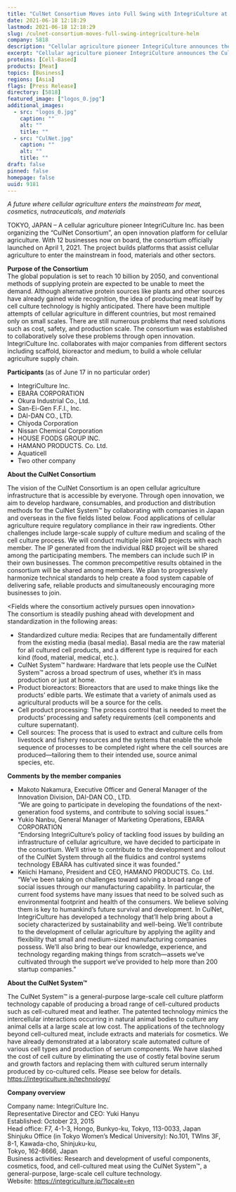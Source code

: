 ```yaml
---
title: "CulNet Consortium Moves into Full Swing with IntegriCulture at the Helm"
date: 2021-06-18 12:18:29
lastmod: 2021-06-18 12:18:29
slug: /culnet-consortium-moves-full-swing-integriculture-helm
company: 5818
description: "Cellular agriculture pioneer IntegriCulture announces the CulNet Consortium, an open innovation platform for cellular agriculture."
excerpt: "Cellular agriculture pioneer IntegriCulture announces the CulNet Consortium, an open innovation platform for cellular agriculture."
proteins: [Cell-Based]
products: [Meat]
topics: [Business]
regions: [Asia]
flags: [Press Release]
directory: [5818]
featured_image: ["logos_0.jpg"]
additional_images:
  - src: "logos_0.jpg"
    caption: ""
    alt: ""
    title: ""
  - src: "CulNet.jpg"
    caption: ""
    alt: ""
    title: ""
draft: false
pinned: false
homepage: false
uuid: 9181
---
```

<p class="text-align-center"><em>A future where cellular agriculture enters the mainstream for meat,<br />
cosmetics, nutraceuticals, and materials</em></p>

<p>TOKYO, JAPAN – A cellular agriculture pioneer IntegriCulture Inc. has been organizing the “CulNet Consortium”, an open innovation platform for cellular agriculture. With 12 businesses now on board, the consortium officially launched on April 1, 2021. The project builds platforms that assist cellular agriculture to enter the mainstream in food, materials and other sectors.</p>

<p><strong>Purpose of the Consortium</strong><br />
The global population is set to reach 10 billion by 2050, and conventional methods of supplying protein are expected to be unable to meet the demand. Although alternative protein sources like plants and other sources have already gained wide recognition, the idea of producing meat itself by cell culture technology is highly anticipated. There have been multiple attempts of cellular agriculture in different countries, but most remained only on small scales. There are still numerous problems that need solutions such as cost, safety, and production scale. The consortium was established to collaboratively solve these problems through open innovation. IntegriCulture Inc. collaborates with major companies from different sectors including scaffold, bioreactor and medium, to build a whole cellular agriculture supply chain.</p>

<p><strong>Participants </strong>(as of June 17 in no particular order)</p>

<ul>
	<li>IntegriCulture Inc.</li>
	<li>EBARA CORPORATION</li>
	<li>Okura Industrial Co., Ltd.</li>
	<li>San-Ei-Gen F.F.I., Inc.</li>
	<li>DAI-DAN CO., LTD.</li>
	<li>Chiyoda Corporation</li>
	<li>Nissan Chemical Corporation</li>
	<li>HOUSE FOODS GROUP INC.</li>
	<li>HAMANO PRODUCTS. Co. Ltd.</li>
	<li>Aquaticell</li>
	<li>Two other company</li>
</ul>

<p><strong>About the CulNet Consortium</strong></p>

<p>The vision of the CulNet Consortium is an open cellular agriculture infrastructure that is accessible by everyone. Through open innovation, we aim to develop hardware, consumables, and production and distribution methods for the CulNet System™ by collaborating with companies in Japan and overseas in the five fields listed below. Food applications of cellular agriculture require regulatory compliance in their raw ingredients. Other challenges include large-scale supply of culture medium and scaling of the cell culture process. We will conduct multiple joint R&D projects with each member. The IP generated from the individual R&D project will be shared among the participating members. The members can include such IP in their own businesses. The common precompetitive results obtained in the consortium will be shared among members. We plan to progressively harmonize technical standards to help create a food system capable of delivering safe, reliable products and simultaneously encouraging more businesses to join.</p>

<p>&lt;Fields where the consortium actively pursues open innovation&gt;<br />
The consortium is steadily pushing ahead with development and standardization in the following areas:</p>

<ul>
	<li>Standardized culture media: Recipes that are fundamentally different from the existing media (basal media). Basal media are the raw material for all cultured cell products, and a different type is required for each kind (food, material, medical, etc.).</li>
	<li>CulNet System™ hardware: Hardware that lets people use the CulNet System™ across a broad spectrum of uses, whether it’s in mass production or just at home.</li>
	<li>Product bioreactors: Bioreactors that are used to make things like the products’ edible parts. We estimate that a variety of animals used as agricultural products will be a source for the cells.</li>
	<li>Cell product processing: The process control that is needed to meet the products’ processing and safety requirements (cell components and culture supernatant).</li>
	<li>Cell sources: The process that is used to extract and culture cells from livestock and fishery resources and the systems that enable the whole sequence of processes to be completed right where the cell sources are produced—tailoring them to their intended use, source animal species, etc.</li>
</ul>

<p><strong>Comments by the member companies</strong></p>

<ul>
	<li>Makoto Nakamura, Executive Officer and General Manager of the Innovation Division, DAI-DAN CO., LTD.<br />
	“We are going to participate in developing the foundations of the next-generation food systems, and contribute to solving social issues.”</li>
	<li>Yukio Nanbu, General Manager of Marketing Operations, EBARA CORPORATION<br />
	“Endorsing IntegriCulture’s policy of tackling food issues by building an infrastructure of cellular agriculture, we have decided to participate in the consortium. We’ll strive to contribute to the development and rollout of the CulNet System through all the fluidics and control systems technology EBARA has cultivated since it was founded.”</li>
	<li>Keiichi Hamano, President and CEO, HAMANO PRODUCTS. Co. Ltd.<br />
	“We’ve been taking on challenges toward solving a broad range of social issues through our manufacturing capability. In particular, the current food systems have many issues that need to be solved such as environmental footprint and health of the consumers. We believe solving them is key to humankind’s future survival and development. In CulNet, IntegriCulture has developed a technology that’ll help bring about a society characterized by sustainability and well-being. We’ll contribute to the development of cellular agriculture by applying the agility and flexibility that small and medium-sized manufacturing companies possess. We’ll also bring to bear our knowledge, experience, and technology regarding making things from scratch—assets we’ve cultivated through the support we’ve provided to help more than 200 startup companies.”</li>
</ul>

<p><strong>About the CulNet System™</strong></p>

<p>The CulNet System™ is a general-purpose large-scale cell culture platform technology capable of producing a broad range of cell-cultured products such as cell-cultured meat and leather. The patented technology mimics the intercellular interactions occurring in natural animal bodies to culture any animal cells at a large scale at low cost. The applications of the technology beyond cell-cultured meat, include extracts and materials for cosmetics. We have already demonstrated at a laboratory scale automated culture of various cell types and production of serum components. We have slashed the cost of cell culture by eliminating the use of costly fetal bovine serum and growth factors and replacing them with cultured serum internally produced by co-cultured cells. Please see below for details.<br />
<a href="https://integriculture.jp/technology/">https://integriculture.jp/technology/</a></p>

<p><strong>Company overview</strong></p>

<p>Company name: IntegriCulture Inc.<br />
Representative Director and CEO: Yuki Hanyu<br />
Established: October 23, 2015<br />
Head office: F7, 4-1-3, Hongo, Bunkyo-ku, Tokyo, 113-0033, Japan<br />
Shinjuku Office (in Tokyo Women’s Medical University): No.101, TWIns 3F, 8-1, Kawada-cho, Shinjuku-ku,<br />
Tokyo, 162-8666, Japan<br />
Business activities: Research and development of useful components, cosmetics, food, and cell-cultured meat using the CulNet System™, a general-purpose, large-scale cell culture technology.<br />
Website: <a href="https://integriculture.jp/?locale=en">https://integriculture.jp/?locale=en</a></p>
